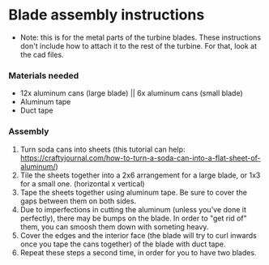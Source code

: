 # Blade assembly instructions

- Note: this is for the metal parts of the turbine blades. These instructions don't include how to attach it to the rest of the turbine. For that, look at the cad files.

### Materials needed

- 12x aluminum cans (large blade) || 6x aluminum cans (small blade)
- Aluminum tape
- Duct tape
  
### Assembly

1. Turn soda cans into sheets (this tutorial can help: https://craftyjournal.com/how-to-turn-a-soda-can-into-a-flat-sheet-of-aluminum/)
2. Tile the sheets together into a 2x6 arrangement for a large blade, or 1x3 for a small one. (horizontal x vertical)
3. Tape the sheets together using aluminum tape. Be sure to cover the gaps between them on both sides.
4. Due to imperfections in cutting the aluminum (unless you've done it perfectly), there may be bumps on the blade. In order to "get rid of" them, you can smoosh them down with someting heavy.
5. Cover the edges and the interior face (the blade will try to curl inwards once you tape the cans together) of the blade with duct tape.
6. Repeat these steps a second time, in order for you to have two blades.
